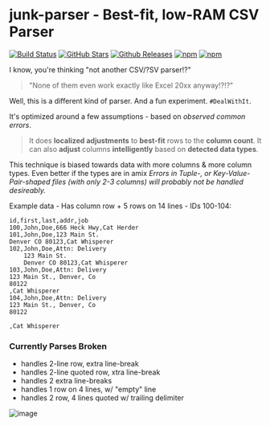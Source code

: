 # junk-parser - Best-fit, low-RAM CSV Parser

[![Build Status](https://travis-ci.org/justsml/junk-parser.svg?branch=master)](https://travis-ci.org/justsml/junk-parser)
[![GitHub Stars](https://img.shields.io/github/stars/justsml/junk-parser.svg)](https://github.com/justsml/junk-parser/)
[![Github Releases](https://img.shields.io/github/downloads/justsml/junk-parser/latest/total.svg?maxAge=1592000)]()
[![npm](https://img.shields.io/npm/dt/junk-parser.svg?maxAge=1592000)](https://www.npmjs.com/package/junk-parser)
[![npm](https://img.shields.io/npm/v/junk-parser.svg?maxAge=1592000)](https://www.npmjs.com/package/junk-parser)

I know, you're thinking "not another CSV/?SV parser!?"

> "None of them even work exactly like Excel 20xx anyway!?!?"


Well, this is a different kind of parser.
And a fun experiment.
`#DealWithIt`.

It's optimized around a few assumptions - based on _observed common errors_.

> It does **localized adjustments** to **best-fit** rows to the **column count**.
It can also **adjust** columns **intelligently** based on **detected data types**.

This technique is biased towards data with more columns & more column types.
Even better if the types are in amix
_Errors in Tuple-, or Key-Value-Pair-shaped files (with only 2-3 columns) will probably not be handled desireably._

Example data - Has column row + 5 rows on 14 lines - IDs 100-104:

```
id,first,last,addr,job
100,John,Doe,666 Heck Hwy,Cat Herder
101,John,Doe,123 Main St.
Denver CO 80123,Cat Whisperer
102,John,Doe,Attn: Delivery
    123 Main St.
    Denver CO 80123,Cat Whisperer
103,John,Doe,Attn: Delivery
123 Main St., Denver, Co
80122
,Cat Whisperer
104,John,Doe,Attn: Delivery
123 Main St., Denver, Co
80122

,Cat Whisperer
```

### Currently Parses Broken

* handles 2-line row, extra line-break
* handles 2-line quoted row, xtra line-break
* handles 2 extra line-breaks
* handles 1 row on 4 lines, w/ "empty" line
* handles 2 row, 4 lines quoted w/ trailing delimiter

![image](https://cloud.githubusercontent.com/assets/397632/18941135/aeb3dd68-85cb-11e6-8c9c-708c356b098b.png)

